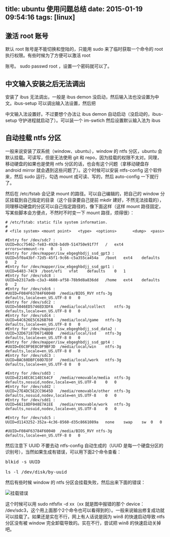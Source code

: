 title: ubuntu 使用问题总结
date: 2015-01-19 09:54:16
tags: [linux]
---

## 激活 root 账号

默认 root 账号是不能切换和登陆的，只能用 sudo 来了临时获取一个命令的 root 执行权限。有些时候为了方便可以激活 root

账号。 sudo passwd root ，设置一个密码就可以了。

## 中文输入安装之后无法调出

安装了 ibus 无法调出，一般是 ibus demon 没启动，然后输入法也没设置为中文。ibus-setup 可以调出输入法设置，然后把

中文输入法设置好。不过要想个办法让 ibus demon 自动启动（没启动的，ibus-setup 守护进程就启动了）。可以装一个 im-swtich 然后设置默认输入法为 ibus

## 自动挂载 ntfs 分区

一般来说安装了双系统（window、ubuntu），window 的 ntfs 分区，ubuntu 会默认挂载。可读写，但是无法使用 git 和 repo，因为挂载的权限不太对。同理，移动硬盘的如果也是使用 ntfs 分区的话，也会有这个问题（拿移动硬盘存 android mirror 就会遇到这些问题了）。这个时候可以安装 ntfs-config 这个软件来，然后 sudo 运行，勾选 mount 成可读、写的，然后 auto-config 一下就行了。

然后在 /etc/fstab 会记录 mount 的路径。可以自己编辑的，把自己的 window 分区挂载到自己指定的目录（这个目录要自己提前 mkdir 建好，不然无法挂载的），同理移动硬盘的分区可以自己指定路径的，像下面这样（这样 mount 路径固定，写某些脚本会方便点，不然时不时变一下 mount 路径，烦得很）：

```shell
# /etc/fstab: static file system information.
#
# <file system> <mount point>   <type>  <options>       <dump>  <pass>

#Entry for /dev/sdc7 :
UUID=0cc75462-fe83-4928-bdd9-514750e91f7f   /   ext4    errors=remount-ro   0   1
#Entry for /dev/mapper/isw_ebgeghbdjj_ssd_gpt3 :
UUID=5f0a43bf-72d5-45f1-9c66-c5a355ca454a   /boot   ext4    defaults    0   2
#Entry for /dev/mapper/isw_ebgeghbdjj_ssd_gpt1 :
UUID=6483-74C9  /boot/efi   vfat    defaults    0   1
#Entry for /dev/sdc8 :
UUID=b2317adb-c3a3-4608-af58-78b9d8a836dd   /home   ext4    defaults    0   2
#Entry for /dev/sdc6 :
#UUID=F084F63784F60040  /media/BIOS_RVY ntfs-3g defaults,locale=en_US.UTF-8 0   0
#Entry for /dev/sdc2 :
UUID=5046ED5746ED3DFA   /media/local/collect    ntfs-3g defaults,locale=en_US.UTF-8 0   0
#Entry for /dev/sdc4 :
UUID=64C626E5C626B768   /media/local/game   ntfs-3g defaults,locale=en_US.UTF-8 0   0
#Entry for /dev/mapper/isw_ebgeghbdjj_ssd_data2 :
UUID=32D67187D6714BDB   /media/local/ssd    ntfs-3g defaults,locale=en_US.UTF-8 0   0
#Entry for /dev/mapper/isw_ebgeghbdjj_ssd_gpt4 :
#UUID=E6C0F9E8C0F9BF3D  /media/local/win    ntfs-3g defaults,locale=en_US.UTF-8 0   0
#Entry for /dev/sdc3 :
UUID=BAC60DBFC60D7D3F   /media/local/work   ntfs-3g defaults,locale=en_US.UTF-8 0   0

#Entry for /dev/sdd3 :
UUID=E214EC8C14EC64CF   /media/removable/media  ntfs-3g defaults,nosuid,nodev,locale=en_US.UTF-8    0   0
#Entry for /dev/sdd2 :
UUID=27E4DC5E2CC9645D   /media/removable/other  ntfs-3g defaults,nosuid,nodev,locale=en_US.UTF-8    0   0
#Entry for /dev/sdd1 :
UUID=66118DF048E7A1EE   /media/removable/work   ntfs-3g defaults,nosuid,nodev,locale=en_US.UTF-8    0   0

#Entry for /dev/sdc5 :
UUID=d1143252-352a-4c36-8560-d35c8661089a   none    swap    sw  0   0

#UUID=F084F63784F60040  /media/BIOS_RVY ntfs-3g defaults,locale=en_US.UTF-8 0   0
```

然后注意下 UUID 不要去动 ntfs-config 自动生成的（UUID 是每一个硬盘分区的识别号），当然如果生成有错误，可以用下面2个命令查看：

<pre>
blkid -s UUID

ls -l /dev/disk/by-uuid
</pre>

然后有些时候 window 的 ntfs 分区会挂载失败，然后出来下面的错误：

![](http://7u2hy4.com1.z0.glb.clouddn.com/linux/ubuntu-memos/unable-mount.png "挂载错误")

这个时候可以用 sudo ntfsfix -d xx（xx 就是图中报错的那个 device： /dev/sdc3，这个用上面那个2个命令也可以看得到的）。一般来说输出修复成功就可以挂载了。如果还是实在不行，网上有人话说是因为 win8 的快速启动导致 ntfs 分区没有被 window 完全卸载导致的。实在不行，尝试把 win8 的快速启动关掉吧。




